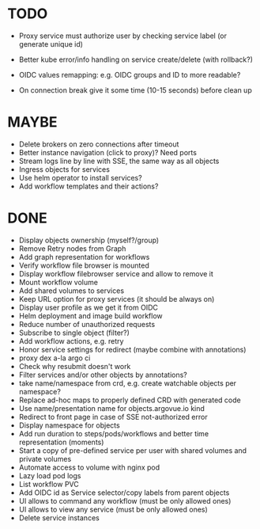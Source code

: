 # TODO

* Proxy service must authorize user by checking service label (or generate unique id)
* Better kube error/info handling on service create/delete (with rollback?)

* OIDC values remapping: e.g. OIDC groups and ID to more readable?
* On connection break give it some time (10-15 seconds) before clean up

# MAYBE

* Delete brokers on zero connections after timeout
* Better instance navigation (click to proxy)? Need ports
* Stream logs line by line with SSE, the same way as all objects
* Ingress objects for services
* Use helm operator to install services?
* Add workflow templates and their actions?

# DONE

* Display objects ownership (myself?/group)
* Remove Retry nodes from Graph
* Add graph representation for workflows
* Verify workflow file browser is mounted
* Display workflow filebrowser service and allow to remove it
* Mount workflow volume
* Add shared volumes to services
* Keep URL option for proxy services (it should be always on)
* Display user profile as we get it from OIDC
* Helm deployment and image build workflow
* Reduce number of unauthorized requests
* Subscribe to single object (filter?)
* Add workflow actions, e.g. retry
* Honor service settings for redirect (maybe combine with annotations)
* proxy dex a-la argo ci
* Check why resubmit doesn't work
* Filter services and/or other objects by annotations?
* take name/namespace from crd, e.g. create watchable objects per namespace?
* Replace ad-hoc maps to properly defined CRD with generated code
* Use name/presentation name for objects.argovue.io kind
* Redirect to front page in case of SSE not-authorized error
* Display namespace for objects
* Add run duration to steps/pods/workflows and better time representation (moments)
* Start a copy of pre-defined service per user with shared volumes and private volumes
* Automate access to volume with nginx pod
* Lazy load pod logs
* List workflow PVC
* Add OIDC id as Service selector/copy labels from parent objects
* UI allows to command any workflow (must be only allowed ones)
* UI allows to view any service (must be only allowed ones)
* Delete service instances
